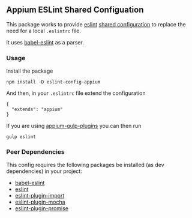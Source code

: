 ## Appium ESLint Shared Configuation

This package works to provide [eslint](http://eslint.org/) [shared configuration](http://eslint.org/docs/developer-guide/shareable-configs) to replace the need for a local `.eslintrc` file.

It uses [babel-eslint](https://github.com/babel/babel-eslint) as a parser.

### Usage

Install the package

```
npm install -D eslint-config-appium
```

And then, in your `.eslintrc` file extend the configuration

```
{
  "extends": "appium"
}
```

If you are using [appium-gulp-plugins](https://www.npmjs.com/package/appium-gulp-plugins) you can then run

```
gulp eslint
```

### Peer Dependencies

This config requires the following packages be installed (as dev dependencies) in your project:

* [babel-eslint](https://www.npmjs.com/package/babel-eslint)
* [eslint](https://www.npmjs.com/package/eslint)
* [eslint-plugin-import](https://www.npmjs.com/package/eslint-plugin-import)
* [eslint-plugin-mocha](https://www.npmjs.com/package/eslint-plugin-mocha)
* [eslint-plugin-promise](https://www.npmjs.com/package/eslint-plugin-promise)

